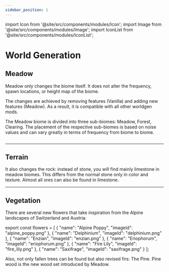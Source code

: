 ```yaml
---
sidebar_position: 1
---
```

import Icon from '@site/src/components/modules/Icon';
import Image from '@site/src/components/modules/Image';
import IconList from '@site/src/components/modules/IconList';


# World Generation
## Meadow

<Icon modId="meadow" imageId="pine_sapling.png" description="After successfully adding Meadow to your mods, you will be able to discover the overhauled Meadow Biome in newly generated chunks. So keep your eyes open!" type="worldgen" />
Meadow only changes the biome itself. It does not alter the frequency, spawn locations, or height map of the biome.

The changes are achieved by removing features (Vanilla) and adding new features (Meadow). As a result, it is compatible with all other worldgen mods.

The Meadow biome is divided into three sub-biomes: Meadow, Forest, Clearing. The placement of the respective sub-biomes is based on noise values and can vary greatly in terms of frequency from biome to biome.

<Image modId="meadow" imageId="meadow.png" align="center" />

***

## Terrain
<Icon modId="meadow" imageId="limestone.png" description="The terrain of the overhauled Meadow biome has an increased number of limestone boulders on both larger and smaller steeply sloping hills. Natural stone and limestone slabs also generate on rock formations, and the ground has patterns of coarse dirt and - mainly near forest areas - podzol." pixelated=false type="worldgen" />
It also changes the rock: instead of stone, you will find mainly limestone in meadow biomes. This differs from the normal stone only in color and texture. Almost all ores can also be found in limestone.

***

## Vegetation
<Icon modId="meadow" imageId="small_fir.png" description="The vegetation of the Meadow Biome also appears more vibrant and wild through the use of new flowers and increased generation of grass and tall grass." type="worldgen" />
There are several new flowers that take inspiration from the Alpine landscapes of Switzerland and Austria:
<IconList modId="meadow" list={flowers} type="worldgen" />

export const flowers = [
{
"name": "Alpine Poppy",
"imageId": "alpine_poppy.png"
},
{
"name": "Delphinium",
"imageId": "delphinium.png"
},
{
"name": "Enzian",
"imageId": "enzian.png"
},
{
"name": "Eriophorum",
"imageId": "eriophorum.png"
},
{
"name": "Fire Lily",
"imageId": "fire_lily.png"
},
{
"name": "Saxifrage",
"imageId": "saxifrage.png"
}
];

Also, not only fallen trees can be found but also revised firs: The Pine. Pine wood is the new wood set introduced by Meadow.
